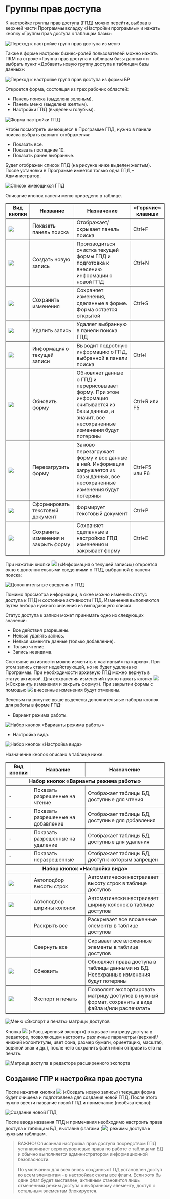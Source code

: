 # Группы прав доступа

К настройке группы прав доступа (ГПД) можно перейти, выбрав в верхней части Программы вкладку «Настройки программы» и нажать кнопку «Группы прав доступа к таблицам базы»:

![Переход к настройке групп прав доступа из меню](images/09_access_01.png)

Также в форме настроек бизнес-ролей пользователей можно нажать ПКМ на строке «Группа прав доступа к таблицам базы данных» и выбрать пункт «Добавить новую группу доступа к таблицам базы данных»:

![Переход к настройке групп прав доступа из формы БР](images/09_access_02.png)
 
Откроется форма, состоящая из трех рабочих областей:

- Панель поиска (выделена зеленым).
- Панель меню (выделена желтым).
- Настройки ГПД (выделены голубым).
 
![Форма настройки ГПД](images/09_access_03.png)

Чтобы посмотреть имеющиеся в Программе ГПД, нужно в панели поиска выбрать вариант отображения:

- Показать все.
- Показать последние 10.
- Показать ранее выбранные.

Будет отображен список ГПД (на рисунке ниже выделен желтым). После установки в Программе имеется только одна ГПД – Администратор.

![Список имеющихся ГПД](images/09_access_04.png)

Описание кнопок панели меню приведено в таблице.

<table border="1">
<tr>
    <td align="center"><b>Вид кнопки</b></td>
    <td align="center"><b>Название</b></td>
    <td align="center"><b>Назначение</b></td>
    <td align="center"><b>«Горячие» клавиши</b></td>
</tr>
<tr>
    <td><img src="images/buttons/button_12.png"></td>
    <td>Показать панель поиска</td>
    <td>Отображает/скрывает панель поиска</td>
    <td>Ctrl+F</td>
</tr>
<tr>
    <td><img src="images/buttons/button_13.png"></td>
    <td>Создать новую запись</td>
    <td>Производиться очистка текущей формы ГПД и подготовка к внесению информации о новой ГПД</td>
    <td>Ctrl+N</td>
</tr>
<tr>
    <td><img src="images/buttons/button_01.png"></td>
    <td>Сохранить изменения</td>
    <td>Сохраняет изменения, сделанные в форме. Форма остается открытой</td>
    <td>Ctrl+S</td>
</tr>
<tr>
    <td><img src="images/buttons/button_14.png"></td>
    <td>Удалить запись</td>
    <td>Удаляет выбранную в панели поиска ГПД</td>
    <td></td>
</tr>
<tr>
    <td><img src="images/buttons/button_15.png"></td>
    <td>Информация о текущей записи</td>
    <td>Выводит подробную информацию о ГПД, выбранной в панели поиска</td>
    <td>Ctrl+I</td>
</tr>
<tr>
    <td><img src="images/buttons/button_02.png"></td>
    <td>Обновить форму</td>
    <td>Обновляет данные о ГПД и перерисовывает форму. При этом информация считывается из базы данных, а значит, все несохраненные изменения будут потеряны</td>
    <td>Ctrl+R или F5</td>
</tr>
<tr>
    <td><img src="images/buttons/button_03.png"></td>
    <td>Перезагрузить форму</td>
    <td>Заново перезагружает форму и все данные в ней. Информация загружается из базы данных, все несохраненные изменения будут потеряны</td>
    <td>Ctrl+F5 или F6</td>
</tr>
<tr>
    <td><img src="images/buttons/button_16.png"></td>
    <td>Сформировать текстовый документ</td>
    <td>Формирует текстовый документ</td>
    <td>Ctrl+P</td>
</tr>
<tr>
    <td><img src="images/buttons/button_04.png"></td>
    <td>Сохранить изменения и закрыть форму</td>
    <td>Сохраняет сделанные в настройках ГПД изменения и закрывает форму</td>
    <td>Ctrl+E</td>
</tr>
</table>

При нажатии кнопки ![](images/buttons/button_15.png) («Информация о текущей записи») откроется окно с дополнительными сведениями о ГПД, выбранной в панели поиска:

![Дополнительные сведения о ГПД](images/09_access_05.png)

Помимо просмотра информации, в окне можно изменить статус доступа к ГПД и состояние активности ГПД. Изменения выполняются путем выбора нужного значения из выпадающего списка.

Статус доступа к записи может принимать одно из следующих значений:

- Все действия разрешены.
- Нельзя удалять запись.
- Нельзя изменять данные (только добавление).
- Только чтение.
- Запись невидима.

Состояние активности можно изменить с «активный» на «архив». При этом запись станет недействующей, но не будет удалена из Программы. При необходимости архивную ГПД можно вернуть в статус активной. Для сохранения изменений нужно нажать кнопку ![](images/buttons/button_04.png)(«Сохранить изменения и закрыть форму»). При закрытии формы с помощью ![](images/buttons/cross_quit.png) внесенные изменения будут отменены.

Зеленым на рисунке выше выделены дополнительные наборы кнопок для работы в форме ГПД:

- Вариант режима работы.

![Набор кнопок «Варианты режима работы»](images/09_access_06.png)

- Настройка вида.

![Набор кнопок «Настройка вида»](images/09_access_07.png)

Назначение кнопок описано в таблице ниже. 

<table border="1">
<tr>
    <td align="center"><b>Вид кнопки</b></td>
    <td align="center"><b>Название</b></td>
    <td align="center"><b>Назначение</b></td>
</tr>
<tr>
    <td colspan="3" align="center"><b>Набор кнопок «Варианты режима работы»</b></td>
</tr>
<tr>
    <td>-</td>
    <td>Показать разрешенные на чтение</td>
    <td>Отображает таблицы БД, доступные для чтения</td>
</tr>
<tr>
    <td>-</td>
    <td>Показать разрешенные на добавление</td>
    <td>Отображает таблицы БД, доступные для добавления</td>
</tr>
<tr>
    <td>-</td>
    <td>Показать разрешенные на удаление</td>
    <td>Отображает таблицы БД, доступные для удаления</td>
</tr>
<tr>
    <td>-</td>
    <td>Показать неразрешенные</td>
    <td>Отображает таблицы БД, доступ к которым запрещен</td>
</tr>
<tr>
    <td colspan="3" align="center"><b>Набор кнопок «Настройка вида»</b></td>
</tr>
<tr>
    <td><img src="images/buttons/button_18.png"></td>
    <td>Автоподбор высоты строк</td>
    <td>Автоматически настраивает высоту строк в таблице доступов</td>
</tr>
<tr>
    <td><img src="images/buttons/button_19.png"></td>
    <td>Автоподбор ширины колонок</td>
    <td>Автоматически настраивает ширину колонок в таблице доступов</td>
</tr>
<tr>
    <td></td>
    <td>Раскрыть все</td>
    <td>Раскрывает все вложенные элементы в таблице доступов</td>
</tr>
<tr>
    <td></td>
    <td>Свернуть все</td>
    <td>Скрывает все вложенные элементы в таблице доступов</td>
</tr>
<tr>
    <td><img src="images/buttons/button_20.png"></td>
    <td>Обновить</td>
    <td>Обновляет права доступа в таблицы данными из БД. Несохранные изменения будут потеряны</td>
</tr>
<tr>
    <td><img src="images/buttons/button_21.png"></td>
    <td>Экспорт и печать</td>
    <td>Позволяет экспортировать матрицу доступов в нужный формат, сохранить в виде файла и/или распечатать</td>
</tr>
</table>

![Меню «Экспорт и печать» матрицы доступов](images/09_access_08.png)

Кнопка ![](images/buttons/button_41.png) («Расширенный экспорт») открывает матрицу доступа в редакторе, позволяющем настроить различные параметры (верхний/нижний колонтитулы, цвет фона, размер бумаги, ориентацию, масштаб, водяной знак и др.), после чего сохранить файл и/или отправить его на печать.

![Матрица доступа в редакторе расширенного экспорта](images/09_access_09.png)
 
## Создание ГПР и настройка прав доступа

После нажатия кнопки ![](images/buttons/button_13.png) («Создать новую запись») текущая форма будет очищена и подготовлена для создания новой ГПД. После этого нужно ввести название новой ГПД и примечание (необязательно):

![Создание новой ГПД](images/09_access_10.png)

После ввода названия ГПД и примечания необходимо настроить права доступа к таблицам БД, выставив флагами (![](images/buttons/flagon.png)) режимы доступа к нужным таблицам.

>ВАЖНО! Описанная настройка прав доступа посредством ГПД устанавливает верхнеуровневые права по работе с таблицами БД и обычно выполняется администратором информационной безопасности.
>
>По умолчанию для всех вновь созданных ГПД установлен доступ ко всем элементам - в настройках сняты все флаги. Если хотя бы один флаг будет выставлен, активным становится лишь отмеченный режим доступа к выбранному элементу, доступ к остальным элементам блокируется.